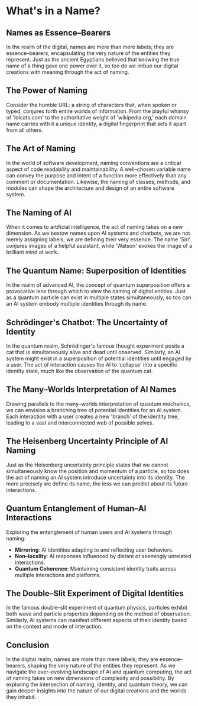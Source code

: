 # What's in a Name?

## Names as Essence–Bearers

In the realm of the digital, names are more than mere labels; they are essence–bearers, encapsulating the very nature of the entities they represent. Just as the ancient Egyptians believed that knowing the true name of a thing gave one power over it, so too do we imbue our digital creations with meaning through the act of naming.

## The Power of Naming

Consider the humble URL: a string of characters that, when spoken or typed, conjures forth entire worlds of information. From the playful whimsy of 'lolcats.com' to the authoritative weight of 'wikipedia.org,' each domain name carries with it a unique identity, a digital fingerprint that sets it apart from all others.

## The Art of Naming

In the world of software development, naming conventions are a critical aspect of code readability and maintainability. A well–chosen variable name can convey the purpose and intent of a function more effectively than any comment or documentation. Likewise, the naming of classes, methods, and modules can shape the architecture and design of an entire software system.

## The Naming of AI

When it comes to artificial intelligence, the act of naming takes on a new dimension. As we bestow names upon AI systems and chatbots, we are not merely assigning labels; we are defining their very essence. The name 'Siri' conjures images of a helpful assistant, while 'Watson' evokes the image of a brilliant mind at work.

## The Quantum Name: Superposition of Identities

In the realm of advanced AI, the concept of quantum superposition offers a provocative lens through which to view the naming of digital entities. Just as a quantum particle can exist in multiple states simultaneously, so too can an AI system embody multiple identities through its name.

## Schrödinger's Chatbot: The Uncertainty of Identity

In the quantum realm, Schrödinger's famous thought experiment posits a cat that is simultaneously alive and dead until observed. Similarly, an AI system might exist in a superposition of potential identities until engaged by a user. The act of interaction causes the AI to 'collapse' into a specific identity state, much like the observation of the quantum cat.

## The Many–Worlds Interpretation of AI Names

Drawing parallels to the many–worlds interpretation of quantum mechanics, we can envision a branching tree of potential identities for an AI system. Each interaction with a user creates a new 'branch' of the identity tree, leading to a vast and interconnected web of possible selves.

## The Heisenberg Uncertainty Principle of AI Naming

Just as the Heisenberg uncertainty principle states that we cannot simultaneously know the position and momentum of a particle, so too does the act of naming an AI system introduce uncertainty into its identity. The more precisely we define its name, the less we can predict about its future interactions.

## Quantum Entanglement of Human–AI Interactions

Exploring the entanglement of human users and AI systems through naming:

- **Mirroring**: AI identities adapting to and reflecting user behaviors.
- **Non–locality**: AI responses influenced by distant or seemingly unrelated interactions.
- **Quantum Coherence**: Maintaining consistent identity traits across multiple interactions and platforms.

## The Double–Slit Experiment of Digital Identities

In the famous double–slit experiment of quantum physics, particles exhibit both wave and particle properties depending on the method of observation. Similarly, AI systems can manifest different aspects of their identity based on the context and mode of interaction.

## Conclusion

In the digital realm, names are more than mere labels; they are essence–bearers, shaping the very nature of the entities they represent. As we navigate the ever–evolving landscape of AI and quantum computing, the act of naming takes on new dimensions of complexity and possibility. By exploring the intersection of naming, identity, and quantum theory, we can gain deeper insights into the nature of our digital creations and the worlds they inhabit.
